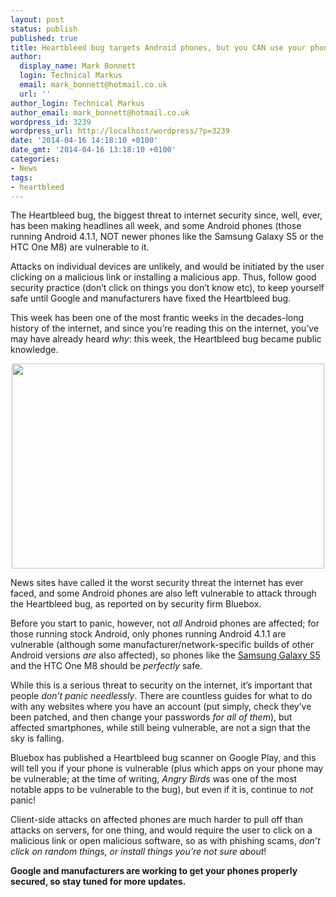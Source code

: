 ```yaml
---
layout: post
status: publish
published: true
title: Heartbleed bug targets Android phones, but you CAN use your phone safely
author:
  display_name: Mark Bonnett
  login: Technical Markus
  email: mark_bonnett@hotmail.co.uk
  url: ''
author_login: Technical Markus
author_email: mark_bonnett@hotmail.co.uk
wordpress_id: 3239
wordpress_url: http://localhost/wordpress/?p=3239
date: '2014-04-16 14:18:10 +0100'
date_gmt: '2014-04-16 13:18:10 +0100'
categories:
- News
tags:
- heartbleed
---
```

<p><span class="postStandFirst">The Heartbleed bug, the biggest threat to internet security since, well, ever, has been making headlines all week, and some Android phones (those running Android 4.1.1, NOT newer phones like the Samsung Galaxy S5 or the HTC One M8) are vulnerable to it.</span></p>
<p>Attacks on individual devices are unlikely, and would be initiated by the user clicking on a malicious link or installing a malicious app. Thus, follow good security practice (don&rsquo;t click on things you don&rsquo;t know etc), to keep yourself safe until Google and manufacturers have fixed the Heartbleed bug.</p>
<p>This week has been one of the most frantic weeks in the decades-long history of the internet, and since you&rsquo;re reading this on the internet, you&rsquo;ve may have already heard <em>why</em>: this week, the Heartbleed bug became public knowledge.</p>
<p style="text-align: center;"><img class="aligncenter" alt="" src="https://farm4.staticflickr.com/3783/13893000225_ec25cafea9.jpg" width="500" height="328" /></p>
<p>News sites have called it the worst security threat the internet has ever faced, and some Android phones are also left vulnerable to attack through the Heartbleed bug, as reported on by security firm Bluebox.</p>
<p>Before you start to panic, however, not <em>all</em> Android phones are affected; for those running stock Android, only phones running Android 4.1.1 are vulnerable (although some manufacturer/network-specific builds of other Android versions <em>are</em> also affected), so phones like the <a href="http://www.buymobiles.net/mobile-phones/samsung/samsung-galaxy-s5?adnetwork=fcbk">Samsung Galaxy S5</a> and the HTC One M8 should be <em>perfectly</em> safe.</p>
<p>While this is a serious threat to security on the internet, it&rsquo;s important that people <em>don&rsquo;t panic needlessly</em>. There are countless guides for what to do with any websites where you have an account (put simply, check they&rsquo;ve been patched, and then change your passwords <em>for all of them</em>), but affected smartphones, while still being vulnerable, are not a sign that the sky is falling.</p>
<p>Bluebox has published a Heartbleed bug scanner on Google Play, and this will tell you if your phone is vulnerable (plus which apps on your phone may be vulnerable; at the time of writing, <em>Angry Birds</em> was one of the most notable apps to be vulnerable to the bug), but even if it is, continue to <em>not</em> panic!</p>
<p>Client-side attacks on affected phones are much harder to pull off than attacks on servers, for one thing, and would require the user to click on a malicious link or open malicious software, so as with phishing scams, <em>don&rsquo;t click on random things, or install things you&rsquo;re not sure about</em>!</p>
<p><strong>Google and manufacturers are working to get your phones properly secured, so stay tuned for more updates. </strong></p>
